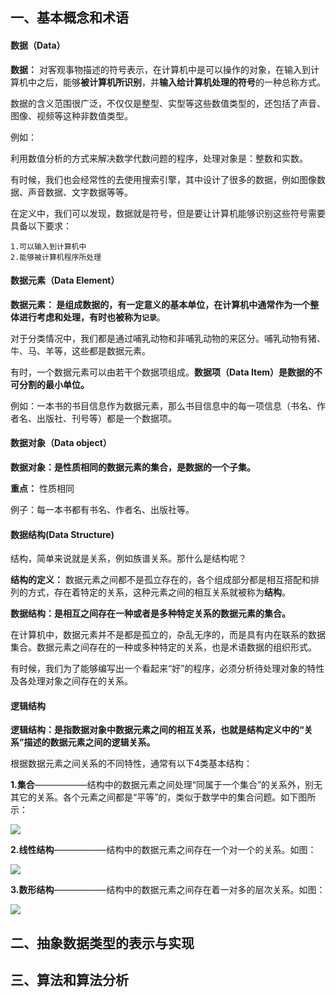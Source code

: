 ## 一、基本概念和术语

#### 数据（Data）
**数据：** 对客观事物描述的符号表示，在计算机中是可以操作的对象，在输入到计算机中之后，能够**被计算机所识别**，并**输入给计算机处理的符号**的一种总称方式。

数据的含义范围很广泛，不仅仅是整型、实型等这些数值类型的，还包括了声音、图像、视频等这种非数值类型。

例如：

利用数值分析的方式来解决数学代数问题的程序，处理对象是：整数和实数。

有时候，我们也会经常性的去使用搜索引擎，其中设计了很多的数据，例如图像数据、声音数据、文字数据等等。

在定义中，我们可以发现，数据就是符号，但是要让计算机能够识别这些符号需要具备以下要求：
  
    1.可以输入到计算机中
    2.能够被计算机程序所处理
    

#### 数据元素（Data Element）
**数据元素： 是组成数据的，有一定意义的基本单位，在计算机中通常作为一个整体进行考虑和处理，有时也被称为`记录`**。

对于分类情况中，我们都是通过哺乳动物和非哺乳动物的来区分。哺乳动物有猪、牛、马、羊等，这些都是数据元素。

有时，一个数据元素可以由若干个数据项组成。**数据项（Data Item）是数据的不可分割的最小单位。**

例如：一本书的书目信息作为数据元素，那么书目信息中的每一项信息（书名、作者名、出版社、刊号等）都是一个数据项。


#### 数据对象（Data object）
**数据对象：是性质相同的数据元素的集合，是数据的一个子集。**

**重点：** 性质相同

例子：每一本书都有书名、作者名、出版社等。

#### 数据结构(Data Structure)
结构，简单来说就是关系，例如族谱关系。那什么是结构呢？

**结构的定义：** 数据元素之间都不是孤立存在的，各个组成部分都是相互搭配和排列的方式，存在着特定的关系，这种元素之间的相互关系就被称为**结构**。

**数据结构：是相互之间存在一种或者是多种特定关系的数据元素的集合。**

在计算机中，数据元素并不是都是孤立的，杂乱无序的，而是具有内在联系的数据集合。数据元素之间存在的一种或多种特定的关系，也是术语数据的组织形式。

有时候，我们为了能够编写出一个看起来“好”的程序，必须分析待处理对象的特性及各处理对象之间存在的关系。

#### 逻辑结构
**逻辑结构：是指数据对象中数据元素之间的相互关系，也就是结构定义中的“关系”描述的数据元素之间的逻辑关系。**

根据数据元素之间关系的不同特性，通常有以下4类基本结构：

**1.集合**——————结构中的数据元素之间处理“同属于一个集合”的关系外，别无其它的关系。各个元素之间都是“平等”的，类似于数学中的集合问题。如下图所示：

![](https://github.com/Soler0502H/Postgraduate_notebook_for_SJTU_Software_Program/blob/master/Images/集合.PNG)

**2.线性结构**——————结构中的数据元素之间存在一个对一个的关系。如图：

![](https://github.com/Soler0502H/Postgraduate_notebook_for_SJTU_Software_Program/blob/master/Images/线性结构.PNG)

**3.数形结构**——————结构中的数据元素之间存在着一对多的层次关系。如图：

![](https://github.com/Soler0502H/Postgraduate_notebook_for_SJTU_Software_Program/blob/master/Images/树形结构.PNG)



## 二、抽象数据类型的表示与实现

## 三、算法和算法分析


